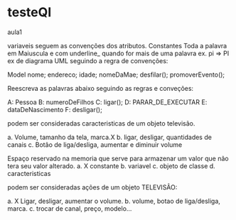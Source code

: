 testeQI
=======

aula1

variaveis seguem as convenções dos atributos.
Constantes Toda a palavra em Maiuscula e com underline_ quando for mais de uma palavra
ex. pi => PI
ex de diagrama UML seguindo a regra de convenções:

Model
nome;
endereco;
idade;
nomeDaMae;
desfilar();
promoverEvento();

Reescreva as palavras abaixo seguindo as regras e conveções:

A: Pessoa
B: numeroDeFilhos
C: ligar();
D: PARAR_DE_EXECUTAR
E: dataDeNascimento
F: desligar();

podem ser consideradas caracteristicas de um objeto televisão.

a. Volume, tamanho da tela, marca.X
b. ligar, desligar, quantidades de canais
c. Botâo de liga/desliga, aumentar e diminuir volume

Espaço reservado na memoria que serve para armazenar um valor que não tera seu valor alterado.
a. X constante b. variavel c. objeto de classe d. caracteristicas

podem ser consideradas ações de um objeto TELEVISÂO:

a. X Ligar, desligar, aumentar o volume.
b. volume, botao de liga/desliga, marca.
c. trocar de canal, preço, modelo...
